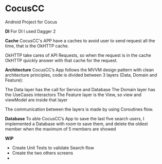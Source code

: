 # CocusCC
Android Project for Cocus

**DI**
For DI I used Dagger 2

**Cache**
CocusCC's APP have a caches to avoid user to send request all the time, that is the OkHTTP cache.

OkHTTP take cares of API Requests, so when the request is in the cache OkHTTP quickly answer with that cache for the request.

**Architecture**
CocusCC’s App follows the MVVM design pattern with clean architecture principles, code is divided between 3 layers (Data, Domain and Feature):

The Data layer has the call for Service and Database
The Domain layer has the UseCases interactors
The Feature layer is the View, so view and viewModel are inside that layer

The communication between the layers is made by using Coroutines flow.

**Database**
To able CocusCC’s App to save the last five search users, I implemented a Database with room to save them, and delete the oldest member when the maximum of 5 members are showed

**WIP**
 - Create Unit Tests to validate Search flow
 - Create the two others screens
 - 
